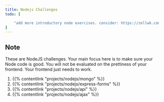 ```yaml
---
title: Nodejs Challenges
todo: [

    "add more introductory node exercises. consider: https://zellwk.com/blog/crud-express-mongodb/ and then expose crud json api"
]
---
```


## Note

These are NodeJS challenges. Your main focus here is to make sure your Node code is good. You will not be evaluated on the prettiness of your frontend. Your frontend just needs to work.

1. {{% contentlink "projects/nodejs/mongo" %}}
2. {{% contentlink "projects/nodejs/express-forms" %}}
3. {{% contentlink "projects/nodejs/api" %}}
4. {{% contentlink "projects/nodejs/ajax" %}}

